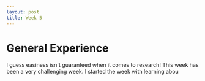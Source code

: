 ```yaml
---
layout: post
title: Week 5
--- 
```

# General Experience 
I guess easiness isn't guaranteed when it comes to research! This week has been a very challenging week. I started the week with learning abou
